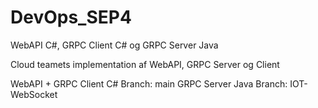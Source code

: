 # DevOps_SEP4
WebAPI C#, GRPC Client C# og GRPC Server Java

Cloud teamets implementation af WebAPI, GRPC Server og Client

WebAPI + GRPC Client C# Branch: main
GRPC Server Java Branch: IOT-WebSocket
